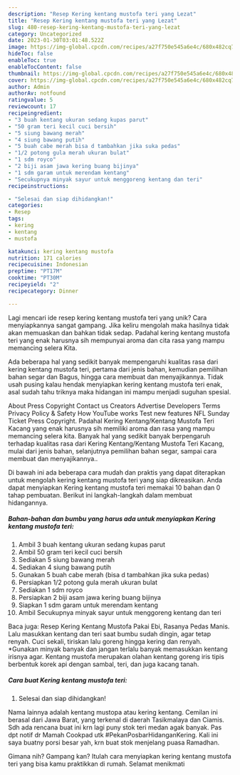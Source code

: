```yaml
---
description: "Resep Kering kentang mustofa teri yang Lezat"
title: "Resep Kering kentang mustofa teri yang Lezat"
slug: 480-resep-kering-kentang-mustofa-teri-yang-lezat
category: Uncategorized
date: 2023-01-30T03:01:48.522Z
image: https://img-global.cpcdn.com/recipes/a27f750e545a6e4c/680x482cq70/kering-kentang-mustofa-teri-foto-resep-utama.jpg
hideToc: false
enableToc: true
enableTocContent: false
thumbnail: https://img-global.cpcdn.com/recipes/a27f750e545a6e4c/680x482cq70/kering-kentang-mustofa-teri-foto-resep-utama.jpg
cover: https://img-global.cpcdn.com/recipes/a27f750e545a6e4c/680x482cq70/kering-kentang-mustofa-teri-foto-resep-utama.jpg
author: Admin
authorAv: notfound
ratingvalue: 5
reviewcount: 17
recipeingredient:
- "3 buah kentang ukuran sedang kupas parut"
- "50 gram teri kecil cuci bersih"
- "5 siung bawang merah"
- "4 siung bawang putih"
- "5 buah cabe merah bisa d tambahkan jika suka pedas"
- "1/2 potong gula merah ukuran bulat"
- "1 sdm royco"
- "2 biji asam jawa kering buang bijinya"
- "1 sdm garam untuk merendam kentang"
- "Secukupnya minyak sayur untuk menggoreng kentang dan teri"
recipeinstructions:

- "Selesai dan siap dihidangkan!"
categories:
- Resep
tags:
- kering
- kentang
- mustofa

katakunci: kering kentang mustofa 
nutrition: 171 calories
recipecuisine: Indonesian
preptime: "PT17M"
cooktime: "PT30M"
recipeyield: "2"
recipecategory: Dinner

---
```





Lagi mencari ide resep kering kentang mustofa teri yang unik? Cara menyiapkannya sangat gampang. Jika keliru mengolah maka hasilnya tidak akan memuaskan dan bahkan tidak sedap. Padahal kering kentang mustofa teri yang enak harusnya sih mempunyai aroma dan cita rasa yang mampu memancing selera Kita.





Ada beberapa hal yang sedikit banyak mempengaruhi kualitas rasa dari kering kentang mustofa teri, pertama dari jenis bahan, kemudian pemilihan bahan segar dan Bagus, hingga cara membuat dan menyajikannya. Tidak usah pusing kalau hendak menyiapkan kering kentang mustofa teri enak,      asal sudah tahu triknya maka hidangan ini mampu menjadi suguhan spesial.














About Press Copyright Contact us Creators Advertise Developers Terms Privacy Policy &amp; Safety How YouTube works Test new features NFL Sunday Ticket Press Copyright. Padahal Kering Kentang/Kentang Mustofa Teri Kacang yang enak harusnya sih memiliki aroma dan rasa yang mampu memancing selera kita. Banyak hal yang sedikit banyak berpengaruh terhadap kualitas rasa dari Kering Kentang/Kentang Mustofa Teri Kacang, mulai dari jenis bahan, selanjutnya pemilihan bahan segar, sampai cara membuat dan menyajikannya..






Di bawah ini ada beberapa cara mudah dan praktis yang dapat diterapkan untuk mengolah kering kentang mustofa teri yang siap dikreasikan. Anda dapat menyiapkan Kering kentang mustofa teri memakai 10 bahan dan 0 tahap pembuatan. Berikut ini langkah-langkah dalam membuat hidangannya.

<!--inarticleads1-->

##### Bahan-bahan dan bumbu yang harus ada untuk menyiapkan Kering kentang mustofa teri:

1. Ambil 3 buah kentang ukuran sedang kupas parut
1. Ambil 50 gram teri kecil cuci bersih
1. Sediakan 5 siung bawang merah
1. Sediakan 4 siung bawang putih
1. Gunakan 5 buah cabe merah (bisa d tambahkan jika suka pedas)
1. Persiapkan 1/2 potong gula merah ukuran bulat
1. Sediakan 1 sdm royco
1. Persiapkan 2 biji asam jawa kering buang bijinya
1. Siapkan 1 sdm garam untuk merendam kentang
1. Ambil Secukupnya minyak sayur untuk menggoreng kentang dan teri


Baca juga: Resep Kering Kentang Mustofa Pakai Ebi, Rasanya Pedas Manis. Lalu masukkan kentang dan teri saat bumbu sudah dingin, agar tetap renyah. Cuci sekali, tiriskan lalu goreng hingga kering dan renyah. *Gunakan minyak banyak dan jangan terlalu banyak memasukkan kentang irisnya agar. Kentang mustofa merupakan olahan kentang goreng iris tipis berbentuk korek api dengan sambal, teri, dan juga kacang tanah. 

<!--inarticleads2-->

##### Cara buat Kering kentang mustofa teri:


1. Selesai dan siap dihidangkan!

Nama lainnya adalah kentang mustopa atau kering kentang. Cemilan ini berasal dari Jawa Barat, yang terkenal di daerah Tasikmalaya dan Ciamis. Sdh ada rencana buat ini krn lagi puny stok teri medan agak banyak. Pas dpt notif dr Mamah Cookpad utk #PekanPosbarHidanganKering. Kali ini saya buatny porsi besar yah, krn buat stok menjelang puasa Ramadhan. 

Gimana nih? Gampang kan? Itulah cara menyiapkan kering kentang mustofa teri yang bisa kamu praktikkan di rumah. Selamat menikmati
